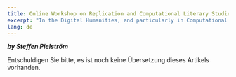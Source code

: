 ```yaml
---
title: Online Workshop on Replication and Computational Literary Studies
excerpt: "In the Digital Humanities, and particularly in Computational Literary Studies (CLS), there is an increasing awareness of the crucial role..."
lang: de
---
```


***by Steffen Pielström***

Entschuldigen Sie bitte, es ist noch keine Übersetzung dieses Artikels vorhanden.